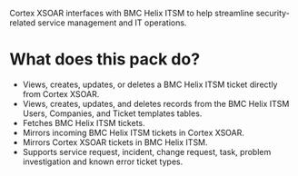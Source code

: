 Cortex XSOAR interfaces with BMC Helix ITSM to help streamline security-related service management and IT operations.

# What does this pack do?
 - Views, creates, updates, or deletes a BMC Helix ITSM ticket directly from Cortex XSOAR.
 - Views, creates, updates, and deletes records from the BMC Helix ITSM Users, Companies, and Ticket templates tables.
 - Fetches BMC Helix ITSM tickets.
 - Mirrors incoming BMC Helix ITSM tickets in Cortex XSOAR.
 - Mirrors Cortex XSOAR tickets in BMC Helix ITSM. 
 - Supports service request, incident, change request, task, problem investigation and known error ticket types.
